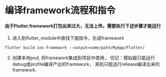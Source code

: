 # 编译framework流程和指令

#### 由于Flutter.framework打包出来过大，无法上传。需要执行下述步骤才能运行
1. 进入到flutter_module中直线下面指令，生成framework

~~~
flutter build ios-framework --output=some/path/MyApp/Flutter/
~~~

2. 创建本地pod, 将framework集成到项目中使用， 切记：模拟器只能运行debug或profile编译产出的framework， 真机只能运行release编译出来的framework.

